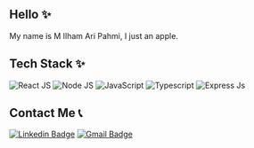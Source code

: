## Hello ✨
My name is M Ilham Ari Pahmi, I just an apple. 


## Tech Stack ✨
![React JS](https://img.shields.io/badge/React-20232A?style=for-the-badge&logo=react&logoColor=61DAFB)
![Node JS](https://img.shields.io/badge/Node.js-43853D?style=for-the-badge&logo=node.js&logoColor=white)
![JavaScript](https://img.shields.io/badge/JavaScript-F7DF1E?style=for-the-badge&logo=javascript&logoColor=black) 
![Typescript](https://img.shields.io/badge/TypeScript-007ACC?style=for-the-badge&logo=typescript&logoColor=white)
![Express Js](https://img.shields.io/badge/Express.js-404D59?style=for-the-badge)

## Contact Me 📞
[![Linkedin Badge](https://img.shields.io/badge/-M%20Ilham%20Ari%20Pahmi-blue?style=flat-square&logo=Linkedin&logoColor=white&link=https://www.linkedin.com/in/m-ilham-ari-pahmi-321382227/)](https://www.linkedin.com/in/m-ilham-ari-pahmi-321382227/)
[![Gmail Badge](https://img.shields.io/badge/-ilham.a.pahmi@gmail.com-c14438?style=flat-square&logo=Gmail&logoColor=white&link=mailto:ilham.a.pahmi@gmail.com)](mailto:ilham.a.pahmi@gmail.com)

<!--
## GitHub Stats 📈
![GitHub Stats](https://github-readme-stats.vercel.app/api?username=subekti404dev&show_icons=true&theme=dracula)

-->
